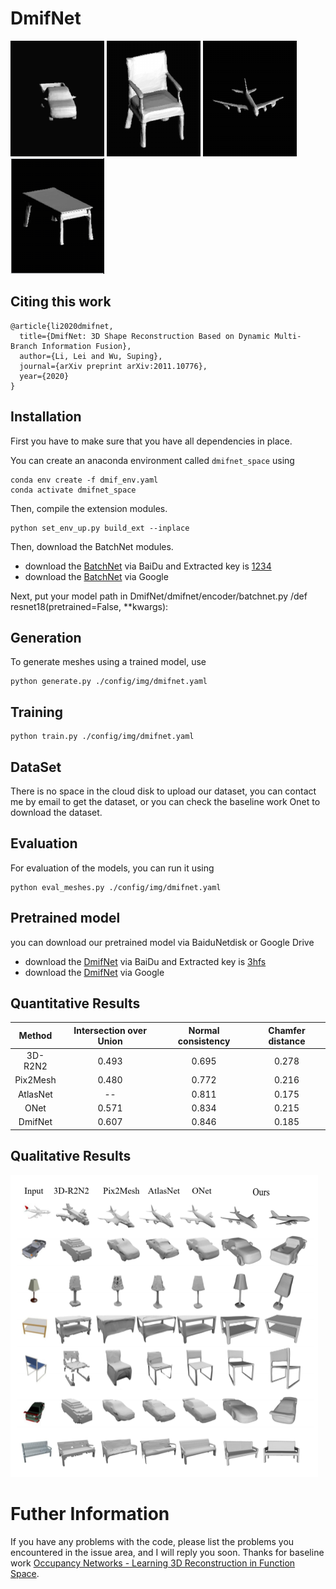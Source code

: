 # DmifNet
![Example 1](display/car.gif)
![Example 2](display/chair.gif)
![Example 3](display/plane.gif)
![Example 4](display/table.gif)

## Citing this work
```
@article{li2020dmifnet,
  title={DmifNet: 3D Shape Reconstruction Based on Dynamic Multi-Branch Information Fusion},
  author={Li, Lei and Wu, Suping},
  journal={arXiv preprint arXiv:2011.10776},
  year={2020}
}
```
## Installation
First you have to make sure that you have all dependencies in place.

You can create an anaconda environment called `dmifnet_space` using
```
conda env create -f dmif_env.yaml
conda activate dmifnet_space
```

Then, compile the extension modules.
```
python set_env_up.py build_ext --inplace
```
Then, download the BatchNet modules.

* download the [BatchNet](https://pan.baidu.com/s/1KzcgkiE-gxTy1-cw0ikaAA) via BaiDu and Extracted key is [1234]([1234]) 
* download the [BatchNet](https://drive.google.com/file/d/1fqDrqU_wMb_EbHCprZkOIWWxSiXPxaJK/view?usp=sharing) via Google

Next, put your model path in DmifNet/dmifnet/encoder/batchnet.py /def resnet18(pretrained=False, **kwargs):


## Generation
To generate meshes using a trained model, use
```
python generate.py ./config/img/dmifnet.yaml
```

## Training
```
python train.py ./config/img/dmifnet.yaml
```

## DataSet
There is no space in the cloud disk to upload our dataset, you can contact me by email to get the dataset, or you can check the baseline work Onet to download the dataset.

## Evaluation
For evaluation of the models, you can run it using

```
python eval_meshes.py ./config/img/dmifnet.yaml
```
## Pretrained model
you can download our pretrained model via BaiduNetdisk or Google Drive

* download the [DmifNet](https://pan.baidu.com/s/1nihobjv6dW5RVt2Zw2Ycjw) via BaiDu and Extracted key is [3hfs]([5iwg]) 
* download the [DmifNet](https://drive.google.com/file/d/1rOJaAnJlg0RmTiiBg2RiSXO8QYsv8fs1/view?usp=sharing) via Google


## Quantitative Results
Method | Intersection over Union | Normal consistency | Chamfer distance 
:-: | :-: | :-: | :-: 
3D-R2N2 | 0.493 | 0.695 | 0.278  
Pix2Mesh | 0.480 | 0.772 | 0.216 
AtlasNet | -- | 0.811 | 0.175 
ONet | 0.571 | 0.834 | 0.215
DmifNet | 0.607 | 0.846 | 0.185

## Qualitative Results
<img src="display/Qualitative.jpg" style="zoom:50%">

# Futher Information
If you have any problems with the code, please list the problems you encountered in the issue area, and I will reply you soon.
Thanks for  baseline work [Occupancy Networks - Learning 3D Reconstruction in Function Space](https://avg.is.tuebingen.mpg.de/publications/occupancy-networks).

